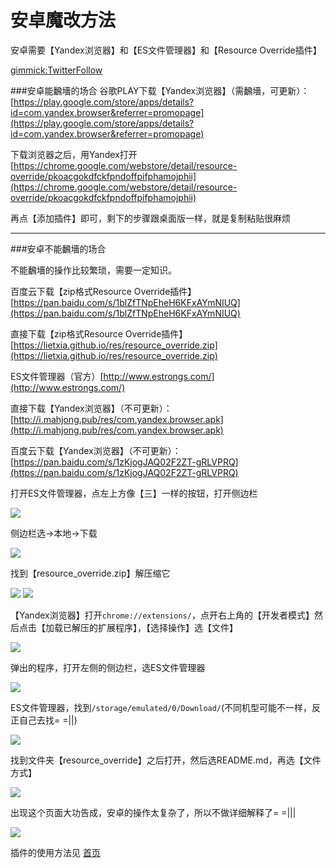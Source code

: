 安卓魔改方法
=============

安卓需要【Yandex浏览器】和【ES文件管理器】和【Resource Override插件】

[gimmick:TwitterFollow](@lietxia)

###安卓能飜墻的场合
谷歌PLAY下载【Yandex浏览器】（需飜墻，可更新）：
 [https://play.google.com/store/apps/details?id=com.yandex.browser&referrer=promopage](https://play.google.com/store/apps/details?id=com.yandex.browser&referrer=promopage)

下载浏览器之后，用Yandex打开[https://chrome.google.com/webstore/detail/resource-override/pkoacgokdfckfpndoffpifphamojphii](https://chrome.google.com/webstore/detail/resource-override/pkoacgokdfckfpndoffpifphamojphii)

再点【添加插件】即可，剩下的步骤跟桌面版一样，就是复制粘贴很麻烦

----

###安卓不能飜墻的场合

不能飜墻的操作比较繁琐，需要一定知识。

百度云下载【zip格式Resource Override插件】
[https://pan.baidu.com/s/1blZfTNpEheH6KFxAYmNIUQ](https://pan.baidu.com/s/1blZfTNpEheH6KFxAYmNIUQ)

直接下载【zip格式Resource Override插件】
[https://lietxia.github.io/res/resource_override.zip](https://lietxia.github.io/res/resource_override.zip)

ES文件管理器（官方）[http://www.estrongs.com/](http://www.estrongs.com/)

直接下载【Yandex浏览器】（不可更新）：
[http://i.mahjong.pub/res/com.yandex.browser.apk](http://i.mahjong.pub/res/com.yandex.browser.apk)

百度云下载【Yandex浏览器】（不可更新）：
[https://pan.baidu.com/s/1zKjogJAQ02F2ZT-gRLVPRQ](https://pan.baidu.com/s/1zKjogJAQ02F2ZT-gRLVPRQ)


打开ES文件管理器，点左上方像【三】一样的按钮，打开侧边栏

![](img/012.png)

侧边栏选->本地->下载

![](img/013.png)

找到【resource_override.zip】解压缩它

![](img/014.png)
![](img/015.png)

【Yandex浏览器】打开`chrome://extensions/`，点开右上角的【开发者模式】然后点击【加载已解压的扩展程序】，【选择操作】选【文件】

![](img/016.png)

弹出的程序，打开左侧的侧边栏，选ES文件管理器

![](img/017.png)

ES文件管理器，找到`/storage/emulated/0/Download/`(不同机型可能不一样，反正自己去找= =||)

![](img/018.png)

找到文件夹【resource_override】之后打开，然后选README.md，再选【文件方式】

![](img/019.png)

出现这个页面大功告成，安卓的操作太复杂了，所以不做详细解释了= =|||

![](img/020.png)

插件的使用方法见 [首页](index.md) 